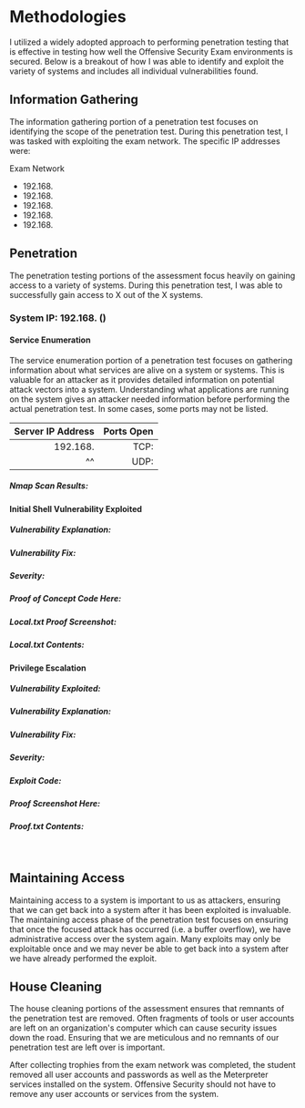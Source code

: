 # Methodologies

I utilized a widely adopted approach to performing penetration testing that is effective in testing how well the Offensive Security Exam environments is secured. Below is a breakout of how I was able to identify and exploit the variety of systems and includes all individual vulnerabilities found.

## Information Gathering

The information gathering portion of a penetration test focuses on identifying the scope of the penetration test. During this penetration test, I was tasked with exploiting the exam network. The specific IP addresses were:

Exam Network 

- 192.168.
- 192.168.
- 192.168.
- 192.168.
- 192.168. 
 
## Penetration

The penetration testing portions of the assessment focus heavily on gaining access to a variety of systems. During this penetration test, I was able to successfully gain access to X out of the X systems.

### System IP: 192.168. ()
#### Service Enumeration

The service enumeration portion of a penetration test focuses on gathering information about what services are alive on a system or systems. This is valuable for an attacker as it provides detailed information on potential attack vectors into a system. Understanding what applications are running on the system gives an attacker needed information before performing the actual penetration test.  In some cases, some ports may not be listed.

| Server IP Address | Ports Open |
| ----------------: | ---------: |
| 192.168.          | TCP:       |
|                ^^ | UDP:       |

##### Nmap Scan Results:

#### Initial Shell Vulnerability Exploited  

##### Vulnerability Explanation: 

##### Vulnerability Fix: 

##### Severity: 

##### Proof of Concept Code Here: 

##### Local.txt Proof Screenshot:

##### Local.txt Contents:

#### Privilege Escalation

##### Vulnerability Exploited: 

##### Vulnerability Explanation: 

##### Vulnerability Fix: 

##### Severity: 

##### Exploit Code:

##### Proof Screenshot Here:

##### Proof.txt Contents:
 
## Maintaining Access

Maintaining access to a system is important to us as attackers, ensuring that we can get back into a system after it has been exploited is invaluable. The maintaining access phase of the penetration test focuses on ensuring that once the focused attack has occurred (i.e. a buffer overflow), we have administrative access over the system again. Many exploits may only be exploitable once and we may never be able to get back into a system after we have already performed the exploit. 

## House Cleaning

The house cleaning portions of the assessment ensures that remnants of the penetration test are removed. Often fragments of tools or user accounts are left on an organization's computer which can cause security issues down the road. Ensuring that we are meticulous and no remnants of our penetration test are left over is important.

After collecting trophies from the exam network was completed, the student removed all user accounts and passwords as well as the Meterpreter services installed on the system. Offensive Security should not have to remove any user accounts or services from the system.

